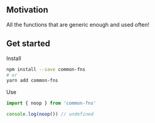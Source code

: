 ## Motivation

All the functions that are generic enough and used often!

## Get started

Install

```bash
npm install --save common-fns
# or
yarn add common-fns
```

Use

```typescript
import { noop } from 'common-fns'

console.log(noop()) // undefined
```
